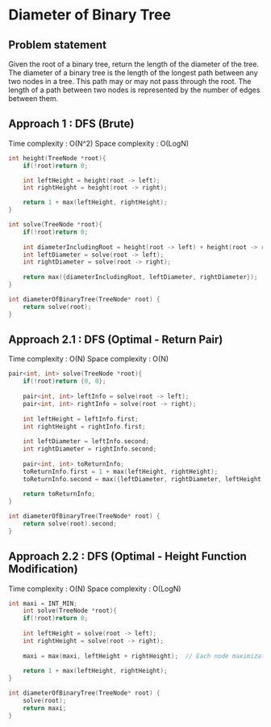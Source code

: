 # Diameter of Binary Tree

## Problem statement

Given the root of a binary tree, return the length of the diameter of the tree. The diameter of a binary tree is the length of the longest path between any two nodes in a tree. This path may or may not pass through the root. The length of a path between two nodes is represented by the number of edges between them.

## Approach 1 : DFS (Brute)

Time complexity : O(N^2)
Space complexity : O(LogN)

```cpp
int height(TreeNode *root){
    if(!root)return 0;

    int leftHeight = height(root -> left);
    int rightHeight = height(root -> right);

    return 1 + max(leftHeight, rightHeight);
}

int solve(TreeNode *root){
    if(!root)return 0;
    
    int diameterIncludingRoot = height(root -> left) + height(root -> right);
    int leftDiameter = solve(root -> left);
    int rightDiameter = solve(root -> right);
    
    return max({diameterIncludingRoot, leftDiameter, rightDiameter});
}

int diameterOfBinaryTree(TreeNode* root) {
    return solve(root);
}
```

## Approach 2.1 : DFS (Optimal - Return Pair)

Time complexity : O(N)
Space complexity : O(N)

```cpp
pair<int, int> solve(TreeNode *root){
    if(!root)return {0, 0};
    
    pair<int, int> leftInfo = solve(root -> left);
    pair<int, int> rightInfo = solve(root -> right);
    
    int leftHeight = leftInfo.first;
    int rightHeight = rightInfo.first;
    
    int leftDiameter = leftInfo.second;
    int rightDiameter = rightInfo.second;
    
    pair<int, int> toReturnInfo;
    toReturnInfo.first = 1 + max(leftHeight, rightHeight);
    toReturnInfo.second = max({leftDiameter, rightDiameter, leftHeight + rightHeight});
    
    return toReturnInfo;
}

int diameterOfBinaryTree(TreeNode* root) {
    return solve(root).second;
}
```

## Approach 2.2 : DFS (Optimal - Height Function Modification)
    
Time complexity : O(N)
Space complexity : O(LogN)

```cpp
int maxi = INT_MIN;
    int solve(TreeNode *root){
    if(!root)return 0;
    
    int leftHeight = solve(root -> left);
    int rightHeight = solve(root -> right);
    
    maxi = max(maxi, leftHeight + rightHeight);  // Each node maximization
    
    return 1 + max(leftHeight, rightHeight);
}

int diameterOfBinaryTree(TreeNode* root) {
    solve(root);
    return maxi;
}
```
 